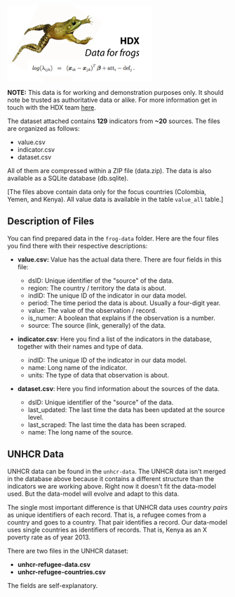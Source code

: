 ![data for frogs](https://raw.githubusercontent.com/luiscape/data-for-frog/master/frog_jumping_over_data.jpg)

**NOTE:** This data is for working and demonstration purposes only. It should note be trusted as authoritative data or alike. For more information get in touch with the HDX team [here](http://docs.hdx.rwlabs.org/get-involved/).

The dataset attached contains **129** indicators from **~20** sources. The files are organized as follows:

- value.csv
- indicator.csv
- dataset.csv

All of them are compressed within a ZIP file (data.zip). The data is also available as a SQLite database (db.sqlite).

[The files above contain data only for the focus countries (Colombia, Yemen, and Kenya). All value data is available in the table `value_all` table.]


Description of Files
--------------------
You can find prepared data in the `frog-data` folder. Here are the four files you find there with their respective descriptions:

- **value.csv:** Value has the actual data there. There are four fields in this file:
  - dsID: Unique identifier of the "source" of the data.
  - region: The country / territory the data is about.
  - indID: The unique ID of the indicator in our data model.
  - period: The time period the data is about. Usually a four-digit year.
  - value: The value of the observation / record.
  - is_numer: A boolean that explains if the observation is a number.
  - source: The source (link, generally) of the data.

- **indicator.csv**: Here you find a list of the indicators in the database, together with their names and type of data.
  - indID: The unique ID of the indicator in our data model.
  - name: Long name of the indicator.
  - units: The type of data that observation is about.

- **dataset.csv**: Here you find information about the sources of the data.
  - dsID: Unique identifier of the "source" of the data.
  - last_updated: The last time the data has been updated at the source level.
  - last_scraped: The last time the data has been scraped.
  - name: The long name of the source.


UNHCR Data
----------
UNHCR data can be found in the `unhcr-data`. The UNHCR data isn't merged in the database above because it contains a different structure than the indicators we are working above. Right now it doesn't fit the data-model used. But the data-model will evolve and adapt to this data.

The single most important difference is that UNHCR data uses *country pairs* as unique identifiers of each record. That is, a refugee comes from a country and goes to a country. That pair identifies a record. Our data-model uses single countries as identifiers of records. That is, Kenya as an X poverty rate as of year 2013.

There are two files in the UNHCR dataset:

- **unhcr-refugee-data.csv**
- **unhcr-refugee-countries.csv**

The fields are self-explanatory.


